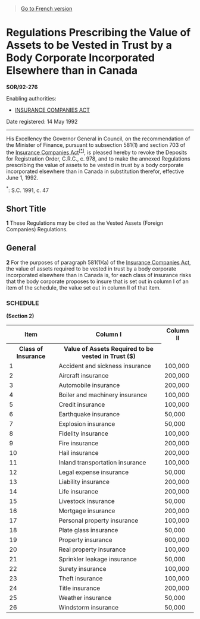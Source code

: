 > [Go to French version](/fr/Règlements/Décrets,%20ordonnances%20et%20règlements%20statutaires/92/276.md)

# Regulations Prescribing the Value of Assets to be Vested in Trust by a Body Corporate Incorporated Elsewhere than in Canada

**SOR/92-276**

Enabling authorities: 
- [INSURANCE COMPANIES ACT](/en/Acts/Statutes%20of%20Canada/1991/c.%2047.md)

Date registered: 14 May 1992

----------

His Excellency the Governor General in Council, on the recommendation of the Minister of Finance, pursuant to subsection 581(1) and section 703 of the [Insurance Companies Act](/en/Acts/Statutes%20of%20Canada/1991/c.%2047.md)<sup><a href='#footnote1_e'>[*]</a></sup>, is pleased hereby to revoke the Deposits for Registration Order, C.R.C., c. 978, and to make the annexed Regulations prescribing the value of assets to be vested in trust by a body corporate incorporated elsewhere than in Canada in substitution therefor, effective June 1, 1992.



<a name='footnote1_e'><sup>*</sup></a>: S.C. 1991, c. 47<br />


## Short Title


**1** These Regulations may be cited as the Vested Assets (Foreign Companies) Regulations.




## General


**2** For the purposes of paragraph 581(1)(a) of the [Insurance Companies Act](/en/Acts/Statutes%20of%20Canada/1991/c.%2047.md), the value of assets required to be vested in trust by a body corporate incorporated elsewhere than in Canada is, for each class of insurance risks that the body corporate proposes to insure that is set out in column I of an item of the schedule, the value set out in column II of that item.




### **SCHEDULE** 
**(Section 2)**
<table>
<tr>
<th>Item</th>
<th>Column I</th>
<th>Column II</th>
</tr>
<tr>
<th>Class of Insurance</th>
<th>Value of Assets Required to be vested in Trust ($)</th>
</tr>
<tr>
<td>1</td>
<td>Accident and sickness insurance</td>
<td>100,000</td>
</tr>
<tr>
<td>2</td>
<td>Aircraft insurance</td>
<td>200,000</td>
</tr>
<tr>
<td>3</td>
<td>Automobile insurance</td>
<td>200,000</td>
</tr>
<tr>
<td>4</td>
<td>Boiler and machinery insurance</td>
<td>100,000</td>
</tr>
<tr>
<td>5</td>
<td>Credit insurance</td>
<td>100,000</td>
</tr>
<tr>
<td>6</td>
<td>Earthquake insurance</td>
<td>50,000</td>
</tr>
<tr>
<td>7</td>
<td>Explosion insurance</td>
<td>50,000</td>
</tr>
<tr>
<td>8</td>
<td>Fidelity insurance</td>
<td>100,000</td>
</tr>
<tr>
<td>9</td>
<td>Fire insurance</td>
<td>200,000</td>
</tr>
<tr>
<td>10</td>
<td>Hail insurance</td>
<td>200,000</td>
</tr>
<tr>
<td>11</td>
<td>Inland transportation insurance</td>
<td>100,000</td>
</tr>
<tr>
<td>12</td>
<td>Legal expense insurance</td>
<td>50,000</td>
</tr>
<tr>
<td>13</td>
<td>Liability insurance</td>
<td>200,000</td>
</tr>
<tr>
<td>14</td>
<td>Life insurance</td>
<td>200,000</td>
</tr>
<tr>
<td>15</td>
<td>Livestock insurance</td>
<td>50,000</td>
</tr>
<tr>
<td>16</td>
<td>Mortgage insurance</td>
<td>200,000</td>
</tr>
<tr>
<td>17</td>
<td>Personal property insurance</td>
<td>100,000</td>
</tr>
<tr>
<td>18</td>
<td>Plate glass insurance</td>
<td>50,000</td>
</tr>
<tr>
<td>19</td>
<td>Property insurance</td>
<td>600,000</td>
</tr>
<tr>
<td>20</td>
<td>Real property insurance</td>
<td>100,000</td>
</tr>
<tr>
<td>21</td>
<td>Sprinkler leakage insurance</td>
<td>50,000</td>
</tr>
<tr>
<td>22</td>
<td>Surety insurance</td>
<td>100,000</td>
</tr>
<tr>
<td>23</td>
<td>Theft insurance</td>
<td>100,000</td>
</tr>
<tr>
<td>24</td>
<td>Title insurance</td>
<td>200,000</td>
</tr>
<tr>
<td>25</td>
<td>Weather insurance</td>
<td>50,000</td>
</tr>
<tr>
<td>26</td>
<td>Windstorm insurance</td>
<td>50,000</td>
</tr>
</table>


